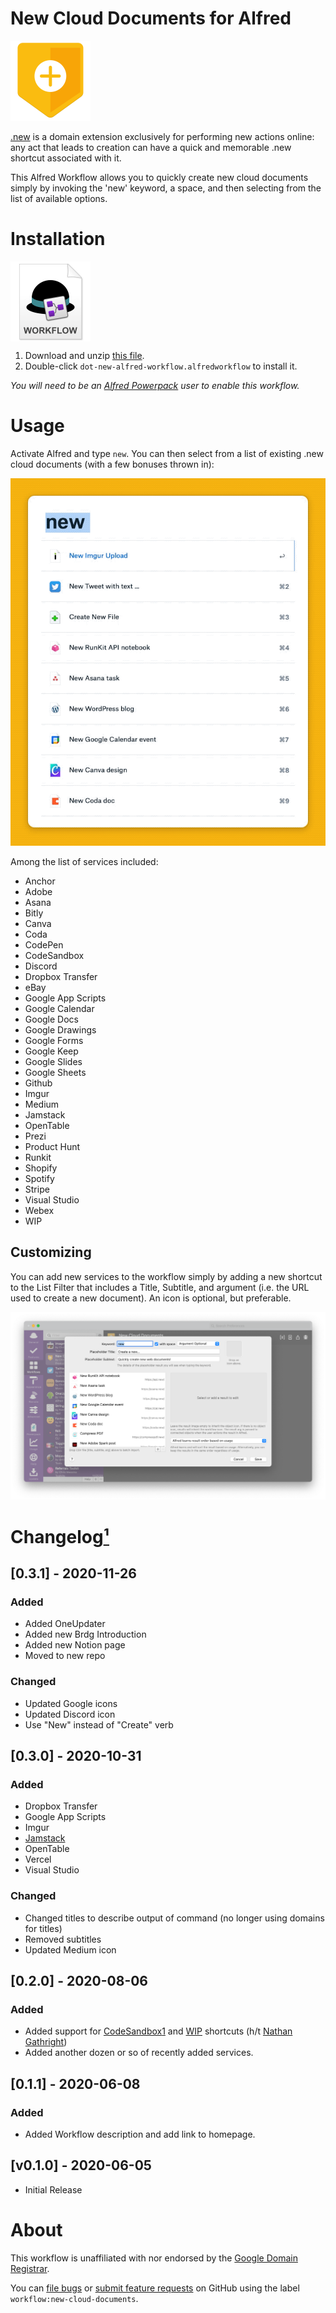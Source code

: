 # New Cloud Documents for Alfred

<img src="./assets/icon-new.png" alt="New logo" width="128" height="128">

[.new](https://whats.new/) is a domain extension exclusively for performing new actions online: any act that leads to creation can have a quick and memorable .new shortcut associated with it.

This Alfred Workflow allows you to quickly create new cloud documents simply by invoking the 'new' keyword, a space, and then selecting from the list of available options.


# Installation

<a href="https://github.com/chrismessina/alfred-new-cloud-documents/raw/main/dot-new-alfred-workflow.alfredworkflow"><img src="./assets/icon-workflow.png"  width="128" height="128" align="center" alt="Alfred Workflow File Icon"></a>

1. Download and unzip [this file](https://github.com/chrismessina/alfred-new-cloud-documents/raw/main/dot-new-alfred-workflow.alfredworkflow).
2. Double-click `dot-new-alfred-workflow.alfredworkflow` to install it.

_You will need to be an [Alfred Powerpack](https://www.alfredapp.com/powerpack/) user to enable this workflow._


# Usage

Activate Alfred and type `new`. You can then select from a list of existing .new cloud documents (with a few bonuses thrown in):

![The list of new cloud documents that you can create](./assets/preview-animated.gif)

Among the list of services included:

* Anchor
* Adobe
* Asana
* Bitly
* Canva
* Coda
* CodePen
* CodeSandbox
* Discord
* Dropbox Transfer
* eBay
* Google App Scripts
* Google Calendar
* Google Docs
* Google Drawings
* Google Forms
* Google Keep
* Google Slides
* Google Sheets
* Github
* Imgur
* Medium
* Jamstack
* OpenTable
* Prezi
* Product Hunt
* Runkit
* Shopify
* Spotify
* Stripe
* Visual Studio
* Webex
* WIP

## Customizing

You can add new services to the workflow simply by adding a new shortcut to the List Filter that includes a Title, Subtitle, and argument (i.e. the URL used to create a new document). An icon is optional, but preferable.


[![Workflow UI](./assets/workflow-ui.png)](./assets/workflow-ui.png)


# Changelog[¹](https://keepachangelog.com/)

## [0.3.1] - 2020-11-26
### Added
- Added OneUpdater
- Added new Brdg Introduction
- Added new Notion page
- Moved to new repo

### Changed
- Updated Google icons
- Updated Discord icon
- Use "New" instead of "Create" verb

## [0.3.0] - 2020-10-31
### Added
- Dropbox Transfer
- Google App Scripts
- Imgur
- [Jamstack](https://jamstack.new/info/)
- OpenTable
- Vercel
- Visual Studio

### Changed
- Changed titles to describe output of command (no longer using domains for titles)
- Removed subtitles
- Updated Medium icon

## [0.2.0] - 2020-08-06

### Added
- Added support for [CodeSandbox](https://codesandbox.io/)[1](https://twitter.com/compuives/status/1291020566221205511?s=21) and [WIP](https://wip.chat/) shortcuts (h/t [Nathan Gathright](https://nathangathright.com/))
- Added another dozen or so of recently added services.

## [0.1.1] - 2020-06-08

### Added
- Added Workflow description and add link to homepage.

## [v0.1.0] - 2020-06-05
- Initial Release


# About

This workflow is unaffiliated with nor endorsed by the [Google Domain Registrar](https://www.registry.google/).

You can [file bugs](https://github.com/chrismessina/alfred-new-cloud-documents/issues/new) or [submit feature requests](https://github.com/chrismessina/alfred-new-cloud-documents/issues/new) on GitHub using the label `workflow:new-cloud-documents`.
